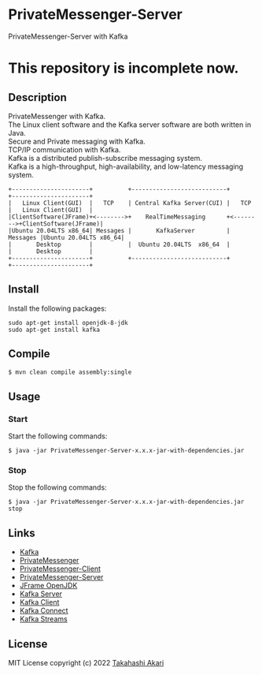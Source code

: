 # PrivateMessenger-Server
PrivateMessenger-Server with Kafka

# This repository is incomplete now.

## Description
PrivateMessenger with Kafka.  
The Linux client software and the Kafka server software are both written in Java.  
Secure and Private messaging with Kafka.  
TCP/IP communication with Kafka.  
Kafka is a distributed publish-subscribe messaging system.  
Kafka is a high-throughput, high-availability, and low-latency messaging system.
~~~
+----------------------+          +---------------------------+          +----------------------+
|   Linux Client(GUI)  |   TCP    | Central Kafka Server(CUI) |   TCP    |   Linux Client(GUI)  |
|ClientSoftware(JFrame)+<-------->+    RealTimeMessaging      +<-------->+ClientSoftware(JFrame)|
|Ubuntu 20.04LTS x86_64| Messages |       KafkaServer         | Messages |Ubuntu 20.04LTS x86_64| 
|       Desktop        |          |  Ubuntu 20.04LTS  x86_64  |          |       Desktop        |
+----------------------+          +---------------------------+          +----------------------+ 
~~~

## Install
Install the following packages:

```
sudo apt-get install openjdk-8-jdk
sudo apt-get install kafka
```

## Compile
```bash
$ mvn clean compile assembly:single
```

## Usage
### Start
Start the following commands:

```
$ java -jar PrivateMessenger-Server-x.x.x-jar-with-dependencies.jar
```


### Stop
Stop the following commands:

```
$ java -jar PrivateMessenger-Server-x.x.x-jar-with-dependencies.jar stop
```

## Links
- [Kafka](https://kafka.apache.org/)
- [PrivateMessenger](https://github.com/takahashi-akari/PrivateMessenger)
- [PrivateMessenger-Client](https://github.com/takahashi-akari/PrivateMessenger-Client)
- [PrivateMessenger-Server](https://github.com/takahashi-akari/PrivateMessenger-Server)
- [JFrame OpenJDK](https://www.openjdk.java.net/projects/javafx/javafx-swing-components.html)
- [Kafka Server](https://kafka.apache.org/documentation/)
- [Kafka Client](https://kafka.apache.org/documentation/)
- [Kafka Connect](https://kafka.apache.org/documentation/)
- [Kafka Streams](https://kafka.apache.org/documentation/)

## License
MIT License
copyright (c) 2022 [Takahashi Akari](https://github.com/takahashi-akari)
